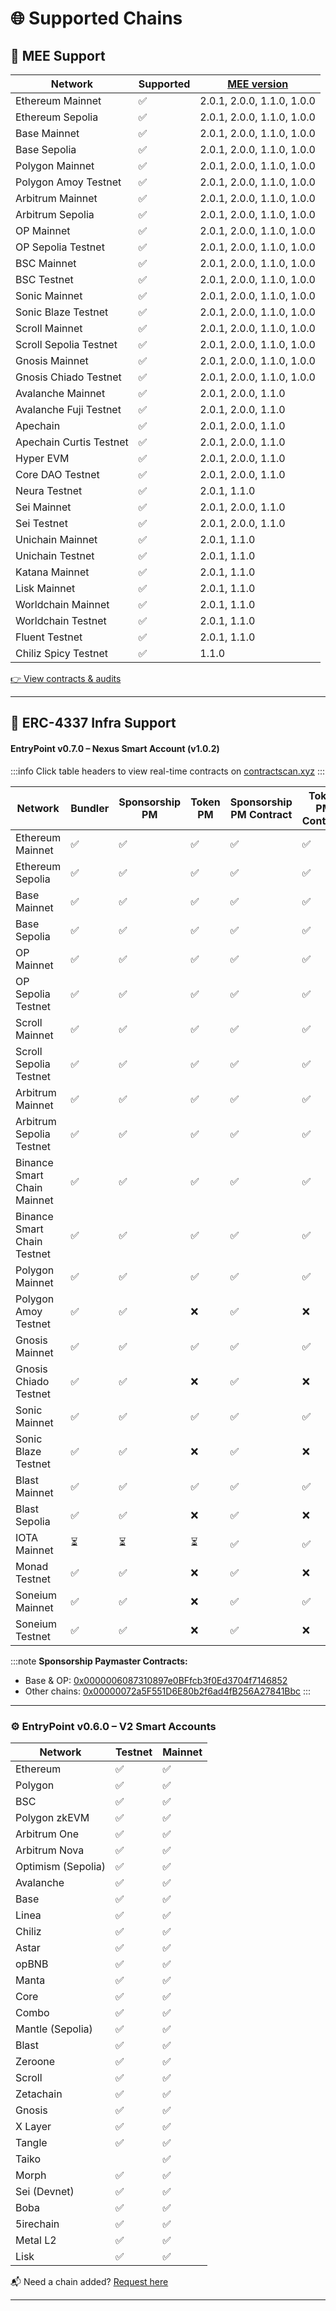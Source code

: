 # 🌐 Supported Chains

## 🚀 MEE Support

| Network                     | Supported | [MEE version](https://docs.biconomy.io/contractsAndAudits)      |
|-----------------------------|-----------|------------------|
| Ethereum Mainnet            | ✅         | 2.0.1, 2.0.0, 1.1.0, 1.0.0      |
| Ethereum Sepolia            | ✅         | 2.0.1, 2.0.0, 1.1.0, 1.0.0      |
| Base Mainnet                | ✅         | 2.0.1, 2.0.0, 1.1.0, 1.0.0      |
| Base Sepolia                | ✅         | 2.0.1, 2.0.0, 1.1.0, 1.0.0      |
| Polygon Mainnet             | ✅         | 2.0.1, 2.0.0, 1.1.0, 1.0.0      |
| Polygon Amoy Testnet        | ✅         | 2.0.1, 2.0.0, 1.1.0, 1.0.0      |
| Arbitrum Mainnet            | ✅         | 2.0.1, 2.0.0, 1.1.0, 1.0.0      |
| Arbitrum Sepolia            | ✅         | 2.0.1, 2.0.0, 1.1.0, 1.0.0      |
| OP Mainnet                  | ✅         | 2.0.1, 2.0.0, 1.1.0, 1.0.0      |
| OP Sepolia Testnet          | ✅         | 2.0.1, 2.0.0, 1.1.0, 1.0.0      |
| BSC Mainnet                 | ✅         | 2.0.1, 2.0.0, 1.1.0, 1.0.0      |
| BSC Testnet                 | ✅         | 2.0.1, 2.0.0, 1.1.0, 1.0.0      |
| Sonic Mainnet               | ✅         | 2.0.1, 2.0.0, 1.1.0, 1.0.0      |
| Sonic Blaze Testnet         | ✅         | 2.0.1, 2.0.0, 1.1.0, 1.0.0      |
| Scroll Mainnet              | ✅         | 2.0.1, 2.0.0, 1.1.0, 1.0.0      |
| Scroll Sepolia Testnet      | ✅         | 2.0.1, 2.0.0, 1.1.0, 1.0.0      |
| Gnosis Mainnet              | ✅         | 2.0.1, 2.0.0, 1.1.0, 1.0.0      |
| Gnosis Chiado Testnet       | ✅         | 2.0.1, 2.0.0, 1.1.0, 1.0.0      |
| Avalanche Mainnet           | ✅         | 2.0.1, 2.0.0, 1.1.0    |
| Avalanche Fuji Testnet      | ✅         | 2.0.1, 2.0.0, 1.1.0    |
| Apechain                    | ✅         | 2.0.1, 2.0.0, 1.1.0    |
| Apechain Curtis Testnet     | ✅         | 2.0.1, 2.0.0, 1.1.0    |
| Hyper EVM                   | ✅         | 2.0.1, 2.0.0, 1.1.0    |
| Core DAO Testnet            | ✅         | 2.0.1, 2.0.0, 1.1.0    |
| Neura Testnet               | ✅         | 2.0.1, 1.1.0           |
| Sei Mainnet                 | ✅         | 2.0.1, 2.0.0, 1.1.0    |
| Sei Testnet                 | ✅         | 2.0.1, 2.0.0, 1.1.0    |
| Unichain Mainnet            | ✅         | 2.0.1, 1.1.0           |
| Unichain Testnet            | ✅         | 2.0.1, 1.1.0           |
| Katana Mainnet              | ✅         | 2.0.1, 1.1.0           |
| Lisk Mainnet                | ✅         | 2.0.1, 1.1.0           |
| Worldchain Mainnet          | ✅         | 2.0.1, 1.1.0           |
| Worldchain Testnet          | ✅         | 2.0.1, 1.1.0           |
| Fluent Testnet              | ✅         | 2.0.1, 1.1.0           |
| Chiliz Spicy Testnet        | ✅         | 1.1.0            |

[👉 View contracts & audits](https://docs.biconomy.io/contractsAndAudits)

---

## 🔧 ERC-4337 Infra Support

#### EntryPoint v0.7.0 – Nexus Smart Account (v1.0.2)

:::info
Click table headers to view real-time contracts on [contractscan.xyz](https://contractscan.xyz/)
:::

| Network                      | Bundler | Sponsorship PM | Token PM | Sponsorship PM Contract | Token PM Contract | Nexus Version |
|-----------------------------|---------|----------------|----------|--------------------------|--------------------|----------------|
| Ethereum Mainnet            | ✅      | ✅             | ✅       | ✅                        | ✅                  | ✅ (v1.0.2)     |
| Ethereum Sepolia            | ✅      | ✅             | ✅       | ✅                        | ✅                  | ✅ (v1.0.2)     |
| Base Mainnet                | ✅      | ✅             | ✅       | ✅                        | ✅                  | ✅ (v1.0.2)     |
| Base Sepolia                | ✅      | ✅             | ✅       | ✅                        | ✅                  | ✅ (v1.0.2)     |
| OP Mainnet                  | ✅      | ✅             | ✅       | ✅                        | ✅                  | ✅ (v1.0.2)     |
| OP Sepolia Testnet          | ✅      | ✅             | ✅       | ✅                        | ✅                  | ✅ (v1.0.2)     |
| Scroll Mainnet              | ✅      | ✅             | ✅       | ✅                        | ✅                  | ✅ (v1.0.2)     |
| Scroll Sepolia Testnet      | ✅      | ✅             | ✅       | ✅                        | ✅                  | ✅ (v1.0.2)     |
| Arbitrum Mainnet            | ✅      | ✅             | ✅       | ✅                        | ✅                  | ✅ (v1.0.2)     |
| Arbitrum Sepolia Testnet    | ✅      | ✅             | ✅       | ✅                        | ✅                  | ✅ (v1.0.2)     |
| Binance Smart Chain Mainnet | ✅      | ✅             | ✅       | ✅                        | ✅                  | ✅ (v1.0.2)     |
| Binance Smart Chain Testnet | ✅      | ✅             | ✅       | ✅                        | ✅                  | ✅ (v1.0.2)     |
| Polygon Mainnet             | ✅      | ✅             | ✅       | ✅                        | ✅                  | ✅ (v1.0.2)     |
| Polygon Amoy Testnet        | ✅      | ✅             | ❌       | ✅                        | ❌                  | ✅ (v1.0.2)     |
| Gnosis Mainnet              | ✅      | ✅             | ✅       | ✅                        | ✅                  | ✅ (v1.0.2)     |
| Gnosis Chiado Testnet       | ✅      | ✅             | ❌       | ✅                        | ❌                  | ✅ (v1.0.2)     |
| Sonic Mainnet               | ✅      | ✅             | ✅       | ✅                        | ✅                  | ✅ (v1.0.2)     |
| Sonic Blaze Testnet         | ✅      | ✅             | ❌       | ✅                        | ❌                  | ✅ (v1.0.2)     |
| Blast Mainnet               | ✅      | ✅             | ✅       | ✅                        | ✅                  | ✅ (v1.0.2)     |
| Blast Sepolia               | ✅      | ✅             | ❌       | ✅                        | ❌                  | ✅ (v1.0.2)     |
| IOTA Mainnet                | ⏳      | ⏳             | ⏳       | ✅                        | ✅                  | ✅ (v1.0.2)     |
| Monad Testnet               | ✅      | ✅             | ❌       | ✅                        | ❌                  | ✅ (v1.0.2)     |
| Soneium Mainnet             | ✅      | ✅             | ❌       | ✅                        | ✅                  | ✅ (v1.0.2)     |
| Soneium Testnet             | ✅      | ✅             | ❌       | ✅                        | ❌                  | ✅ (v1.0.2)     |

:::note
**Sponsorship Paymaster Contracts:**
- Base & OP: [0x0000006087310897e0BFfcb3f0Ed3704f7146852](https://contractscan.xyz/contract/0x0000006087310897e0BFfcb3f0Ed3704f7146852)
- Other chains: [0x00000072a5F551D6E80b2f6ad4fB256A27841Bbc](https://contractscan.xyz/contract/0x00000072a5F551D6E80b2f6ad4fB256A27841Bbc)
:::

---

### ⚙️ EntryPoint v0.6.0 – V2 Smart Accounts

| Network                   | Testnet      | Mainnet      |
|---------------------------|--------------|--------------|
| Ethereum                  | ✅           | ✅           |
| Polygon                   | ✅           | ✅           |
| BSC                       | ✅           | ✅           |
| Polygon zkEVM            | ✅           | ✅           |
| Arbitrum One             | ✅           | ✅           |
| Arbitrum Nova            | ✅           | ✅           |
| Optimism (Sepolia)       | ✅           | ✅           |
| Avalanche                | ✅           | ✅           |
| Base                     | ✅           | ✅           |
| Linea                    | ✅           | ✅           |
| Chiliz                   | ✅           | ✅           |
| Astar                    | ✅           | ✅           |
| opBNB                    | ✅           | ✅           |
| Manta                    | ✅           | ✅           |
| Core                     | ✅           | ✅           |
| Combo                    | ✅           | ✅           |
| Mantle (Sepolia)         | ✅           | ✅           |
| Blast                    | ✅           | ✅           |
| Zeroone                  | ✅           | ✅           |
| Scroll                   | ✅           | ✅           |
| Zetachain                | ✅           | ✅           |
| Gnosis                   | ✅           | ✅           |
| X Layer                  | ✅           | ✅           |
| Tangle                   | ✅           | ✅           |
| Taiko                    |              | ✅           |
| Morph                    | ✅           | ✅           |
| Sei (Devnet)             | ✅           | ✅           |
| Boba                     | ✅           | ✅           |
| 5irechain                | ✅           | ✅           |
| Metal L2                 | ✅           | ✅           |
| Lisk                     | ✅           | ✅           |

📬 Need a chain added? [Request here](https://forms.gle/nycUAs3Fwyzz772w7)

---
